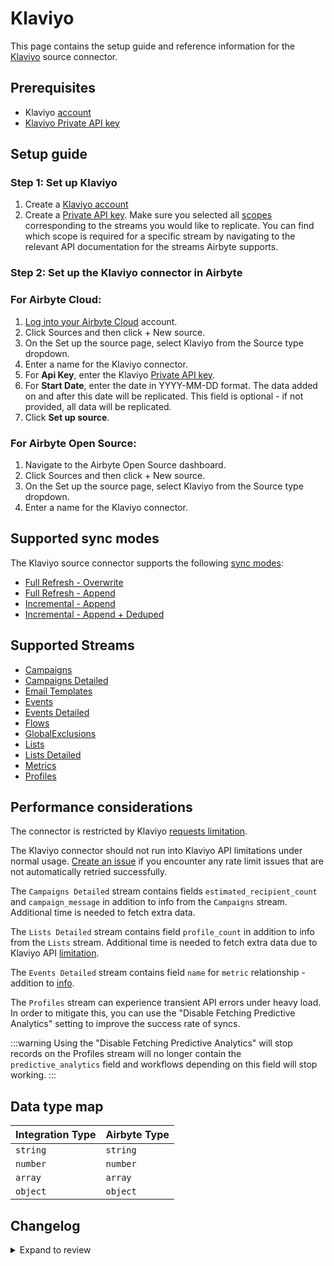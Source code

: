 # Klaviyo

<HideInUI>

This page contains the setup guide and reference information for the [Klaviyo](https://www.klaviyo.com) source connector.

</HideInUI>

## Prerequisites

- Klaviyo [account](https://www.klaviyo.com)
- [Klaviyo Private API key](https://help.klaviyo.com/hc/en-us/articles/115005062267-How-to-Manage-Your-Account-s-API-Keys#your-private-api-keys3)

## Setup guide

### Step 1: Set up Klaviyo

1. Create a [Klaviyo account](https://www.klaviyo.com)
2. Create a [Private API key](https://help.klaviyo.com/hc/en-us/articles/115005062267-How-to-Manage-Your-Account-s-API-Keys#your-private-api-keys3). Make sure you selected all [scopes](https://help.klaviyo.com/hc/en-us/articles/7423954176283) corresponding to the streams you would like to replicate. You can find which scope is required for a specific stream by navigating to the relevant API documentation for the streams Airbyte supports.

### Step 2: Set up the Klaviyo connector in Airbyte

### For Airbyte Cloud:

1. [Log into your Airbyte Cloud](https://cloud.airbyte.com/workspaces) account.
2. Click Sources and then click + New source.
3. On the Set up the source page, select Klaviyo from the Source type dropdown.
4. Enter a name for the Klaviyo connector.
5. For **Api Key**, enter the Klaviyo [Private API key](https://help.klaviyo.com/hc/en-us/articles/115005062267-How-to-Manage-Your-Account-s-API-Keys#your-private-api-keys3).
6. For **Start Date**, enter the date in YYYY-MM-DD format. The data added on and after this date will be replicated. This field is optional - if not provided, all data will be replicated.
7. Click **Set up source**.

### For Airbyte Open Source:

1. Navigate to the Airbyte Open Source dashboard.
2. Click Sources and then click + New source.
3. On the Set up the source page, select Klaviyo from the Source type dropdown.
4. Enter a name for the Klaviyo connector.

## Supported sync modes

The Klaviyo source connector supports the following [sync modes](https://docs.airbyte.com/cloud/core-concepts/#connection-sync-modes):

- [Full Refresh - Overwrite](https://docs.airbyte.com/understanding-airbyte/connections/full-refresh-overwrite/)
- [Full Refresh - Append](https://docs.airbyte.com/understanding-airbyte/connections/full-refresh-append)
- [Incremental - Append](https://docs.airbyte.com/understanding-airbyte/connections/incremental-append)
- [Incremental - Append + Deduped](https://docs.airbyte.com/understanding-airbyte/connections/incremental-append-deduped)

## Supported Streams

- [Campaigns](https://developers.klaviyo.com/en/v2023-06-15/reference/get_campaigns)
- [Campaigns Detailed](https://developers.klaviyo.com/en/v2023-06-15/reference/get_campaigns)
- [Email Templates](https://developers.klaviyo.com/en/reference/get_templates)
- [Events](https://developers.klaviyo.com/en/reference/get_events)
- [Events Detailed](https://developers.klaviyo.com/en/reference/get_event)
- [Flows](https://developers.klaviyo.com/en/reference/get_flows)
- [GlobalExclusions](https://developers.klaviyo.com/en/v2023-02-22/reference/get_profiles)
- [Lists](https://developers.klaviyo.com/en/reference/get_lists)
- [Lists Detailed](https://developers.klaviyo.com/en/reference/get_lists)
- [Metrics](https://developers.klaviyo.com/en/reference/get_metrics)
- [Profiles](https://developers.klaviyo.com/en/v2023-02-22/reference/get_profiles)

## Performance considerations

The connector is restricted by Klaviyo [requests limitation](https://apidocs.klaviyo.com/reference/api-overview#rate-limits).

The Klaviyo connector should not run into Klaviyo API limitations under normal usage. [Create an issue](https://github.com/airbytehq/airbyte/issues) if you encounter any rate limit issues that are not automatically retried successfully.

The `Campaigns Detailed` stream contains fields `estimated_recipient_count` and `campaign_message` in addition to info from the `Campaigns` stream. Additional time is needed to fetch extra data.

The `Lists Detailed` stream contains field `profile_count` in addition to info from the `Lists` stream. Additional time is needed to fetch extra data due to Klaviyo API [limitation](https://developers.klaviyo.com/en/reference/get_list).

The `Events Detailed` stream contains field `name` for `metric` relationship - addition to [info](https://developers.klaviyo.com/en/reference/get_event).

The `Profiles` stream can experience transient API errors under heavy load. In order to mitigate this, you can use the "Disable Fetching Predictive Analytics" setting to improve the success rate of syncs.

:::warning
Using the "Disable Fetching Predictive Analytics" will stop records on the Profiles stream will no longer
contain the `predictive_analytics` field and workflows depending on this field will stop working.
:::

## Data type map

| Integration Type | Airbyte Type |
|:-----------------|:-------------|
| `string`         | `string`     |
| `number`         | `number`     |
| `array`          | `array`      |
| `object`         | `object`     |

## Changelog

<details>
  <summary>Expand to review</summary>

| Version | Date       | Pull Request                                               | Subject                                                                                                                                                                |
|:--------|:-----------|:-----------------------------------------------------------|:-----------------------------------------------------------------------------------------------------------------------------------------------------------------------|
| 2.14.9 | 2025-04-17 | [XXXXX](https://github.com/airbytehq/airbyte/pull/XXXXX) | Add missing fields for `events_detailed` stream for attributions|
| 2.14.8 | 2025-04-12 | [57751](https://github.com/airbytehq/airbyte/pull/57751) | Update dependencies |
| 2.14.7 | 2025-04-05 | [57033](https://github.com/airbytehq/airbyte/pull/57033) | Update dependencies |
| 2.14.6 | 2025-03-29 | [56634](https://github.com/airbytehq/airbyte/pull/56634) | Update dependencies |
| 2.14.5 | 2025-03-22 | [56017](https://github.com/airbytehq/airbyte/pull/56017) | Update dependencies |
| 2.14.4  | 2025-03-14 | [tbd](https://github.com/airbytehq/airbyte/pull/tbd)       | Add back step to streams that can process date ranges in parallel                                                                                                      |
| 2.14.3  | 2025-03-08 | [55479](https://github.com/airbytehq/airbyte/pull/55479)   | Update dependencies                                                                                                                                                    |
| 2.14.2  | 2025-03-03 | [54720](https://github.com/airbytehq/airbyte/pull/54720)   | Add event_properties option to events request                                                                                                                          |
| 2.14.1  | 2025-03-01 | [54770](https://github.com/airbytehq/airbyte/pull/54770)   | Update dependencies                                                                                                                                                    |
| 2.14.0  | 2025-02-26 | [54166](https://github.com/airbytehq/airbyte/pull/54166)   | Migrate to Manifest-only                                                                                                                                               |
| 2.13.1  | 2025-02-22 | [54369](https://github.com/airbytehq/airbyte/pull/54369)   | Update dependencies                                                                                                                                                    |
| 2.13.0  | 2025-02-18 | [51551](https://github.com/airbytehq/airbyte/pull/51551)   | Upgrade to API v2024-10-15                                                                                                                                             |
| 2.12.1  | 2025-02-15 | [52710](https://github.com/airbytehq/airbyte/pull/52710)   | Update dependencies                                                                                                                                                    |
| 2.12.0  | 2025-02-11 | [53223](https://github.com/airbytehq/airbyte/pull/53223)   | Add API Budget                                                                                                                                                         |
| 2.11.11 | 2025-01-27 | [52563](https://github.com/airbytehq/airbyte/pull/52563)   | Fix `lists_detailed` incremental sync                                                                                                                                  |
| 2.11.10 | 2025-01-25 | [52285](https://github.com/airbytehq/airbyte/pull/52285)   | Update dependencies                                                                                                                                                    |
| 2.11.9  | 2025-01-11 | [51198](https://github.com/airbytehq/airbyte/pull/51198)   | Update dependencies                                                                                                                                                    |
| 2.11.8  | 2025-01-09 | [51010](https://github.com/airbytehq/airbyte/pull/51010)   | Fix AirbyteMessage serialization with integers bigger than 64 bits                                                                                                     |
| 2.11.7  | 2025-01-04 | [50893](https://github.com/airbytehq/airbyte/pull/50893)   | Update dependencies                                                                                                                                                    |
| 2.11.6  | 2024-12-28 | [50653](https://github.com/airbytehq/airbyte/pull/50653)   | Update dependencies                                                                                                                                                    |
| 2.11.5  | 2024-12-21 | [50088](https://github.com/airbytehq/airbyte/pull/50088)   | Update dependencies                                                                                                                                                    |
| 2.11.4  | 2024-12-14 | [49250](https://github.com/airbytehq/airbyte/pull/49250)   | Starting with this version, the Docker image is now rootless. Please note that this and future versions will not be compatible with Airbyte versions earlier than 0.64 |
| 2.11.3  | 2024-12-12 | [49144](https://github.com/airbytehq/airbyte/pull/49144)   | Update dependencies                                                                                                                                                    |
| 2.11.2  | 2024-12-02 | [48748](https://github.com/airbytehq/airbyte/pull/48748)   | Bump CDK to evict non retriable requests to avoid high memory usage                                                                                                    |
| 2.11.1  | 2024-11-26 | [48710](https://github.com/airbytehq/airbyte/pull/48710)   | Retry on "Temporary failure in name resolution"                                                                                                                        |
| 2.11.0  | 2024-11-18 | [48452](https://github.com/airbytehq/airbyte/pull/48452)   | Enable concurrency for syncs that don't have client-side filtering                                                                                                     |
| 2.10.14 | 2024-11-07 | [48391](https://github.com/airbytehq/airbyte/pull/48391)   | Remove custom datetime cursor dependency                                                                                                                               |
| 2.10.13 | 2024-11-05 | [48331](https://github.com/airbytehq/airbyte/pull/48331)   | Update dependencies                                                                                                                                                    |
| 2.10.12 | 2024-10-29 | [47797](https://github.com/airbytehq/airbyte/pull/47797)   | Update dependencies                                                                                                                                                    |
| 2.10.11 | 2024-10-28 | [47043](https://github.com/airbytehq/airbyte/pull/47043)   | Update dependencies                                                                                                                                                    |
| 2.10.10 | 2024-10-14 | [46741](https://github.com/airbytehq/airbyte/pull/46741)   | Add checkpointing to events stream to improve large syncs after clear data                                                                                             |
| 2.10.9  | 2024-10-12 | [46787](https://github.com/airbytehq/airbyte/pull/46787)   | Update dependencies                                                                                                                                                    |
| 2.10.8  | 2024-10-05 | [46503](https://github.com/airbytehq/airbyte/pull/46503)   | Update dependencies                                                                                                                                                    |
| 2.10.7  | 2024-09-28 | [46174](https://github.com/airbytehq/airbyte/pull/46174)   | Update dependencies                                                                                                                                                    |
| 2.10.6  | 2024-09-21 | [45813](https://github.com/airbytehq/airbyte/pull/45813)   | Update dependencies                                                                                                                                                    |
| 2.10.5  | 2024-09-14 | [45530](https://github.com/airbytehq/airbyte/pull/45530)   | Update dependencies                                                                                                                                                    |
| 2.10.4  | 2024-09-07 | [45244](https://github.com/airbytehq/airbyte/pull/45244)   | Update dependencies                                                                                                                                                    |
| 2.10.3  | 2024-08-31 | [45064](https://github.com/airbytehq/airbyte/pull/45064)   | Update dependencies                                                                                                                                                    |
| 2.10.2  | 2024-08-30 | [44930](https://github.com/airbytehq/airbyte/pull/44930)   | Fix typing in profiles stream for field `attributes.location.region`                                                                                                   |
| 2.10.1  | 2024-08-24 | [44628](https://github.com/airbytehq/airbyte/pull/44628)   | Update dependencies                                                                                                                                                    |
| 2.10.0  | 2024-08-18 | [44366](https://github.com/airbytehq/airbyte/pull/44366)   | Add field[metrics] to events stream                                                                                                                                    |
| 2.9.4   | 2024-08-17 | [44317](https://github.com/airbytehq/airbyte/pull/44317)   | Update dependencies                                                                                                                                                    |
| 2.9.3   | 2024-08-12 | [43806](https://github.com/airbytehq/airbyte/pull/43806)   | Update dependencies                                                                                                                                                    |
| 2.9.2   | 2024-08-10 | [43613](https://github.com/airbytehq/airbyte/pull/43613)   | Update dependencies                                                                                                                                                    |
| 2.9.1   | 2024-08-03 | [43247](https://github.com/airbytehq/airbyte/pull/43247)   | Update dependencies                                                                                                                                                    |
| 2.9.0   | 2024-08-01 | [42891](https://github.com/airbytehq/airbyte/pull/42891)   | Migrate to CDK v4.X and remove custom BackoffStrategy implementation                                                                                                   |
| 2.8.2   | 2024-07-31 | [42895](https://github.com/airbytehq/airbyte/pull/42895)   | Add config option disable_fetching_predictive_analytics to prevent 503 Service Unavailable errors                                                                      |
| 2.8.1   | 2024-07-27 | [42664](https://github.com/airbytehq/airbyte/pull/42664)   | Update dependencies                                                                                                                                                    |
| 2.8.0   | 2024-07-19 | [42121](https://github.com/airbytehq/airbyte/pull/42121)   | Migrate to CDK v3.9.0                                                                                                                                                  |
| 2.7.8   | 2024-07-20 | [42185](https://github.com/airbytehq/airbyte/pull/42185)   | Update dependencies                                                                                                                                                    |
| 2.7.7   | 2024-07-08 | [40608](https://github.com/airbytehq/airbyte/pull/40608)   | Update the `events_detailed` stream to improve efficiency using the events API                                                                                         |
| 2.7.6   | 2024-07-13 | [41903](https://github.com/airbytehq/airbyte/pull/41903)   | Update dependencies                                                                                                                                                    |
| 2.7.5   | 2024-07-10 | [41548](https://github.com/airbytehq/airbyte/pull/41548)   | Update dependencies                                                                                                                                                    |
| 2.7.4   | 2024-07-09 | [41211](https://github.com/airbytehq/airbyte/pull/41211)   | Update dependencies                                                                                                                                                    |
| 2.7.3   | 2024-07-06 | [40770](https://github.com/airbytehq/airbyte/pull/40770)   | Update dependencies                                                                                                                                                    |
| 2.7.2   | 2024-06-26 | [40401](https://github.com/airbytehq/airbyte/pull/40401)   | Update dependencies                                                                                                                                                    |
| 2.7.1   | 2024-06-22 | [40032](https://github.com/airbytehq/airbyte/pull/40032)   | Update dependencies                                                                                                                                                    |
| 2.7.0   | 2024-06-08 | [39350](https://github.com/airbytehq/airbyte/pull/39350)   | Add `events_detailed` stream                                                                                                                                           |
| 2.6.4   | 2024-06-06 | [38879](https://github.com/airbytehq/airbyte/pull/38879)   | Implement `CheckpointMixin` for handling state in Python streams                                                                                                       |
| 2.6.3   | 2024-06-04 | [38935](https://github.com/airbytehq/airbyte/pull/38935)   | [autopull] Upgrade base image to v1.2.1                                                                                                                                |
| 2.6.2   | 2024-05-08 | [37789](https://github.com/airbytehq/airbyte/pull/37789)   | Move stream schemas and spec to manifest                                                                                                                               |
| 2.6.1   | 2024-05-07 | [38010](https://github.com/airbytehq/airbyte/pull/38010)   | Add error handler for `5XX` status codes                                                                                                                               |
| 2.6.0   | 2024-04-19 | [37370](https://github.com/airbytehq/airbyte/pull/37370)   | Add streams `campaigns_detailed` and `lists_detailed`                                                                                                                  |
| 2.5.0   | 2024-04-15 | [36264](https://github.com/airbytehq/airbyte/pull/36264)   | Migrate to low-code                                                                                                                                                    |
| 2.4.0   | 2024-04-11 | [36989](https://github.com/airbytehq/airbyte/pull/36989)   | Update `Campaigns` schema                                                                                                                                              |
| 2.3.0   | 2024-03-19 | [36267](https://github.com/airbytehq/airbyte/pull/36267)   | Pin airbyte-cdk version to `^0`                                                                                                                                        |
| 2.2.0   | 2024-02-27 | [35637](https://github.com/airbytehq/airbyte/pull/35637)   | Fix `predictive_analytics` field in stream `profiles`                                                                                                                  |
| 2.1.3   | 2024-02-15 | [35336](https://github.com/airbytehq/airbyte/pull/35336)   | Added type transformer for the `profiles` stream.                                                                                                                      |
| 2.1.2   | 2024-02-09 | [35088](https://github.com/airbytehq/airbyte/pull/35088)   | Manage dependencies with Poetry.                                                                                                                                       |
| 2.1.1   | 2024-02-07 | [34998](https://github.com/airbytehq/airbyte/pull/34998)   | Add missing fields to stream schemas                                                                                                                                   |
| 2.1.0   | 2023-12-07 | [33237](https://github.com/airbytehq/airbyte/pull/33237)   | Continue syncing streams even when one of the stream fails                                                                                                             |
| 2.0.2   | 2023-12-05 | [33099](https://github.com/airbytehq/airbyte/pull/33099)   | Fix filtering for archived records stream                                                                                                                              |
| 2.0.1   | 2023-11-08 | [32291](https://github.com/airbytehq/airbyte/pull/32291)   | Add logic to have regular checkpointing schedule                                                                                                                       |
| 2.0.0   | 2023-11-03 | [32128](https://github.com/airbytehq/airbyte/pull/32128)   | Use the latest API for streams `campaigns`, `email_templates`, `events`, `flows`, `global_exclusions`, `lists`, and `metrics`                                          |
| 1.1.0   | 2023-10-23 | [31710](https://github.com/airbytehq/airbyte/pull/31710)   | Make `start_date` config field optional                                                                                                                                |
| 1.0.0   | 2023-10-18 | [31565](https://github.com/airbytehq/airbyte/pull/31565)   | Add new known fields for 'events' stream                                                                                                                               |
| 0.5.0   | 2023-10-19 | [31611](https://github.com/airbytehq/airbyte/pull/31611)   | Add `date-time` format for `datetime` field in `Events` stream                                                                                                         |
| 0.4.0   | 2023-10-18 | [31562](https://github.com/airbytehq/airbyte/pull/31562)   | Add `archived` field to `Flows` stream                                                                                                                                 |
| 0.3.3   | 2023-10-13 | [31379](https://github.com/airbytehq/airbyte/pull/31379)   | Skip streams that the connector no longer has access to                                                                                                                |
| 0.3.2   | 2023-06-20 | [27498](https://github.com/airbytehq/airbyte/pull/27498)   | Do not store state in the future                                                                                                                                       |
| 0.3.1   | 2023-06-08 | [27162](https://github.com/airbytehq/airbyte/pull/27162)   | Anonymize check connection error message                                                                                                                               |
| 0.3.0   | 2023-02-18 | [23236](https://github.com/airbytehq/airbyte/pull/23236)   | Add ` Email Templates` stream                                                                                                                                          |
| 0.2.0   | 2023-03-13 | [22942](https://github.com/airbytehq/airbyte/pull/23968)   | Add `Profiles` stream                                                                                                                                                  |
| 0.1.13  | 2023-02-13 | [22942](https://github.com/airbytehq/airbyte/pull/22942)   | Specified date formatting in specification                                                                                                                             |
| 0.1.12  | 2023-01-30 | [22071](https://github.com/airbytehq/airbyte/pull/22071)   | Fix `Events` stream schema                                                                                                                                             |
| 0.1.11  | 2023-01-27 | [22012](https://github.com/airbytehq/airbyte/pull/22012)   | Set `AvailabilityStrategy` for streams explicitly to `None`                                                                                                            |
| 0.1.10  | 2022-09-29 | [17422](https://github.com/airbytehq/airbyte/issues/17422) | Update CDK dependency                                                                                                                                                  |
| 0.1.9   | 2022-09-28 | [17304](https://github.com/airbytehq/airbyte/issues/17304) | Migrate to per-stream state.                                                                                                                                           |
| 0.1.6   | 2022-07-20 | [14872](https://github.com/airbytehq/airbyte/issues/14872) | Increase test coverage                                                                                                                                                 |
| 0.1.5   | 2022-07-12 | [14617](https://github.com/airbytehq/airbyte/issues/14617) | Set max_retries = 10 for `lists` stream.                                                                                                                               |
| 0.1.4   | 2022-04-15 | [11723](https://github.com/airbytehq/airbyte/issues/11723) | Enhance klaviyo source for flows stream and update to events stream.                                                                                                   |
| 0.1.3   | 2021-12-09 | [8592](https://github.com/airbytehq/airbyte/pull/8592)     | Improve performance, make Global Exclusions stream incremental and enable Metrics stream.                                                                              |
| 0.1.2   | 2021-10-19 | [6952](https://github.com/airbytehq/airbyte/pull/6952)     | Update schema validation in SAT                                                                                                                                        |

</details>

